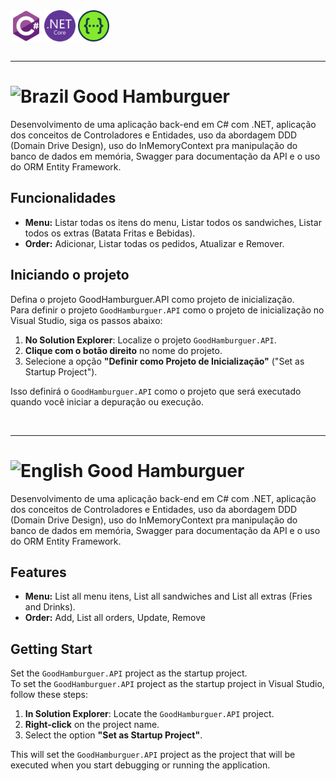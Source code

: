 <div style="display: inline_block">
  <img align="center" height="50" width="50" src="https://raw.githubusercontent.com/devicons/devicon/master/icons/csharp/csharp-original.svg">
  <img align="center" height="50" width="50" src="https://raw.githubusercontent.com/devicons/devicon/master/icons/dotnetcore/dotnetcore-original.svg">
  <img align="center" height="50" width="50" src="https://raw.githubusercontent.com/devicons/devicon/master/icons/swagger/swagger-original.svg">
</div>

<br/>

---


# <img height="30" width="30" src="https://img.icons8.com/?size=100&id=iHI2gDXCsMzH&format=png&color=000000" alt="Brazil" /> Good Hamburguer
Desenvolvimento de uma aplicação back-end em C# com .NET, aplicação dos conceitos de Controladores e Entidades, uso da abordagem DDD (Domain Drive Design), uso do InMemoryContext pra manipulação do banco de dados em memória, Swagger para documentação da API e o uso do ORM Entity Framework.

## Funcionalidades
- **Menu:** Listar todas os itens do menu, Listar todos os sandwiches, Listar todos os extras (Batata Fritas e Bebidas).
- **Order:** Adicionar, Listar todas os pedidos, Atualizar e Remover.

## Iniciando o projeto
Defina o projeto GoodHamburguer.API como projeto de inicialização. <br/>
Para definir o projeto `GoodHamburguer.API` como o projeto de inicialização no Visual Studio, siga os passos abaixo:

1. **No Solution Explorer**: Localize o projeto `GoodHamburguer.API`.
2. **Clique com o botão direito** no nome do projeto.
3. Selecione a opção **"Definir como Projeto de Inicialização"** ("Set as Startup Project").

Isso definirá o `GoodHamburguer.API` como o projeto que será executado quando você iniciar a depuração ou execução.

<br/>

---

# <img height="30" width="30" src="https://img.icons8.com/?size=100&id=yzSggttkqLf4&format=png&color=000000" alt="English" /> Good Hamburguer
Desenvolvimento de uma aplicação back-end em C# com .NET, aplicação dos conceitos de Controladores e Entidades, uso da abordagem DDD (Domain Drive Design), uso do InMemoryContext pra manipulação do banco de dados em memória, Swagger para documentação da API e o uso do ORM Entity Framework.

## Features
- **Menu:** List all menu itens, List all sandwiches and List all extras (Fries and Drinks).
- **Order:** Add, List all orders, Update, Remove

## Getting Start
Set the `GoodHamburguer.API` project as the startup project.  
To set the `GoodHamburguer.API` project as the startup project in Visual Studio, follow these steps:

1. **In Solution Explorer**: Locate the `GoodHamburguer.API` project.
2. **Right-click** on the project name.
3. Select the option **"Set as Startup Project"**.

This will set the `GoodHamburguer.API` project as the project that will be executed when you start debugging or running the application.
